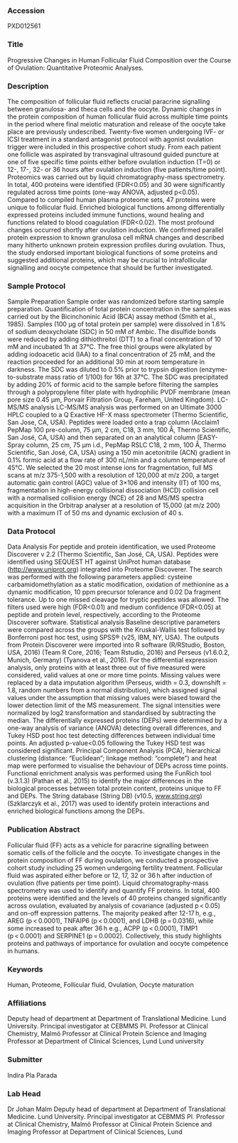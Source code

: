 ### Accession
PXD012561

### Title
Progressive Changes in Human Follicular Fluid Composition over the Course of Ovulation: Quantitative Proteomic Analyses.

### Description
The composition of follicular fluid reflects crucial paracrine signalling between granulosa- and theca cells and the oocyte. Dynamic changes in the protein composition of human follicular fluid across multiple time points in the period where final meiotic maturation and release of the oocyte take place are previously undescribed.  Twenty-five women undergoing IVF- or ICSI treatment in a standard antagonist protocol with agonist ovulation trigger were included in this prospective cohort study. From each patient one follicle was aspirated by transvaginal ultrasound guided puncture at one of five specific time points either before ovulation induction (T=0) or 12-, 17-, 32- or 36 hours after ovulation induction (five patients/time point). Proteomics was carried out by liquid chromatography-mass spectrometry. In total, 400 proteins were identified (FDR<0.05) and 30 were significantly regulated across time points (one-way ANOVA, adjusted p<0.05). Compared to compiled human plasma proteome sets, 47 proteins were unique to follicular fluid. Enriched biological functions among differentially expressed proteins included immune functions, wound healing and functions related to blood coagulation (FDR<0.02). The most profound changes occurred shortly after ovulation induction. We confirmed parallel protein expression to known granulosa cell mRNA changes and described many hitherto unknown protein expression profiles during ovulation. Thus, the study endorsed important biological functions of some proteins and suggested additional proteins, which may be crucial to intrafollicular signalling and oocyte competence that should be further investigated.

### Sample Protocol
Sample Preparation Sample order was randomized before starting sample preparation. Quantification of total protein concentration in the samples was carried out by the Bicinchoninic Acid (BCA) assay method (Smith et al., 1985). Samples (100 µg of total protein per sample) were dissolved in 1.6% of sodium deoxycholate (SDC) in 50 mM of Ambic. The disulfide bonds were reduced by adding dithiothreitol (DTT) to a final concentration of 10 mM and incubated 1h at 37°C. The free thiol groups were alkylated by adding iodoacetic acid (IAA) to a final concentration of 25 mM, and the reaction proceeded for an additional 30 min at room temperature in darkness. The SDC was diluted to 0.5% prior to trypsin digestion (enzyme-to-substrate mass ratio of 1/100) for 16h at 37°C. The SDC was precipitated by adding 20% of formic acid to the sample before filtering the samples through a polypropylene filter plate with hydrophilic PVDF membrane (mean pore size 0.45 μm, Porvair Filtration Group, Fareham, United Kingdom). LC-MS/MS analysis LC-MS/MS analysis was performed on an Ultimate 3000 HPLC coupled to a Q Exactive HF-X mass spectrometer (Thermo Scientific, San Jose, CA, USA). Peptides were loaded onto a trap column (Acclaim1 PepMap 100 pre-column, 75 µm, 2 cm, C18, 3 mm, 100 Å, Thermo Scientific, San José, CA, USA) and then separated on an analytical column (EASY-Spray column, 25 cm, 75 µm i.d., PepMap RSLC C18, 2 mm, 100 Å, Thermo Scientific, San José, CA, USA) using a 150 min acetonitrile (ACN) gradient in 0.1% formic acid at a flow rate of 300 nL/min and a column temperature of 45°C. We selected the 20 most intense ions for fragmentation, full MS scans at m/z 375-1,500 with a resolution of 120,000 at m/z 200, a target automatic gain control (AGC) value of 3×106 and intensity (IT) of 100 ms, fragmentation in high-energy collisional dissociation (HCD) collision cell with a normalised collision energy (NCE) of 28 and MS/MS spectra acquisition in the Orbitrap analyser at a resolution of 15,000 (at m/z 200) with a maximum IT of 50 ms and dynamic exclusion of 40 s.

### Data Protocol
Data Analysis For peptide and protein identification, we used Proteome Discoverer v 2.2 (Thermo Scientific, San José, CA, USA). Peptides were identified using SEQUEST HT against UniProt human database (http://www.uniprot.org) integrated into Proteome Discoverer. The search was performed with the following parameters applied: cysteine carbamidomethylation as a static modification, oxidation of methionine as a dynamic modification, 10 ppm precursor tolerance and 0.02 Da fragment tolerance. Up to one missed cleavage for tryptic peptides was allowed. The filters used were high (FDR<0.01) and medium confidence (FDR<0.05) at peptide and protein level, respectively, according to the Proteome Discoverer software.  Statistical analysis Baseline descriptive parameters were compared across the groups with the Kruskal-Wallis test followed by Bonferroni post hoc test, using SPSS® (v25, IBM, NY, USA). The outputs from Protein Discoverer were imported into R software (R/RStudio, Boston, USA, 2016) (Team R Core, 2016; Team Rstudio, 2016) and Perseus (v1.6.0.2, Munich, Germany) (Tyanova et al., 2016). For the differential expression analysis, only proteins with at least three out of five measured were considered, valid values at one or more time points. Missing values were replaced by a data imputation algorithm (Perseus, width = 0.3, downshift = 1.8, random numbers from a normal distribution), which assigned signal values under the assumption that missing values were biased toward the lower detection limit of the MS measurement. The signal intensities were normalized by log2 transformation and standardised by subtracting the median. The differentially expressed proteins (DEPs) were determined by a one-way analysis of variance (ANOVA) detecting overall differences, and Tukey HSD post hoc test detecting differences between individual time points. An adjusted p-value<0.05 following the Tukey HSD test was considered significant. Principal Component Analysis (PCA), hierarchical clustering (distance: “Euclidean”; linkage method: “complete”) and heat map were performed to visualise the behaviour of DEPs across time points. Functional enrichment analysis was performed using the FunRich tool (v.3.1.3) (Pathan et al., 2015) to identify the major differences in the biological processes between total protein content, proteins unique to FF and DEPs. The String database (String DB) (v10.5, www.string.org) (Szklarczyk et al., 2017) was used to identify protein interactions and enriched biological functions among the DEPs.

### Publication Abstract
Follicular fluid (FF) acts as a vehicle for paracrine signalling between somatic cells of the follicle and the oocyte. To investigate changes in the protein composition of FF during ovulation, we conducted a prospective cohort study including 25 women undergoing fertility treatment. Follicular fluid was aspirated either before or 12, 17, 32 or 36&#x202f;h after induction of ovulation (five patients per time point). Liquid chromatography-mass spectrometry was used to identify and quantify FF proteins. In total, 400 proteins were identified and the levels of 40 proteins changed significantly across ovulation, evaluated by analysis of covariance (adjusted p&#x202f;&lt;&#x202f;0.05) and on-off expression patterns. The majority peaked after 12-17&#x202f;h, e.g., AREG (p&#x202f;&lt;&#x202f;0.0001), TNFAIP6 (p&#x202f;&lt;&#x202f;0.0001), and LDHB (p&#x202f;=&#x202f;0.0316), while some increased to peak after 36&#x202f;h e.g., ACPP (p&#x202f;&lt;&#x202f;0.0001), TIMP1 (p&#x202f;&lt;&#x202f;0.0001) and SERPINE1 (p&#x202f;=&#x202f;0.0002). Collectively, this study highlights proteins and pathways of importance for ovulation and oocyte competence in humans.

### Keywords
Human, Proteome, Follicular fluid, Ovulation, Oocyte maturation

### Affiliations
Deputy head of department at Department of Translational Medicine. Lund University. Principal investigator at CEBMMS PI. Professor at Clinical Chemistry, Malmö Professor at Clinical Protein Science and Imaging Professor at Department of Clinical Sciences, Lund
Lund university

### Submitter
Indira Pla Parada

### Lab Head
Dr Johan Malm
Deputy head of department at Department of Translational Medicine. Lund University. Principal investigator at CEBMMS PI. Professor at Clinical Chemistry, Malmö Professor at Clinical Protein Science and Imaging Professor at Department of Clinical Sciences, Lund


